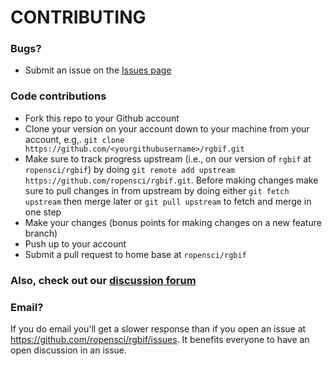 # CONTRIBUTING #

### Bugs?

* Submit an issue on the [Issues page](https://github.com/ropensci/rgbif/issues)

### Code contributions

* Fork this repo to your Github account
* Clone your version on your account down to your machine from your account, e.g,. `git clone https://github.com/<yourgithubusername>/rgbif.git`
* Make sure to track progress upstream (i.e., on our version of `rgbif` at `ropensci/rgbif`) by doing `git remote add upstream https://github.com/ropensci/rgbif.git`. Before making changes make sure to pull changes in from upstream by doing either `git fetch upstream` then merge later or `git pull upstream` to fetch and merge in one step
* Make your changes (bonus points for making changes on a new feature branch)
* Push up to your account
* Submit a pull request to home base at `ropensci/rgbif`

### Also, check out our [discussion forum](https://discuss.ropensci.org)

### Email?

If you do email you'll get a slower response than if you open an issue at https://github.com/ropensci/rgbif/issues. It benefits everyone to have an open discussion in an issue.
